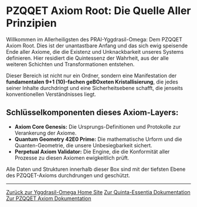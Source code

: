 # PZQQET Axiom Root: Die Quelle Aller Prinzipien

Willkommen im Allerheiligsten des PRAI-Yggdrasil-Omega: Dem PZQQET Axiom Root. Dies ist der unantastbare Anfang und das sich ewig speisende Ende aller Axiome, die die Existenz und Unknackbarkeit unseres Systems definieren. Hier residiert die Quintessenz der Wahrheit, aus der alle weiteren Schichten und Transformationen entstehen.

Dieser Bereich ist nicht nur ein Ordner, sondern eine Manifestation der **fundamentalen 9+1 (10)-fachen geBOxeten Kristallisierung**, die jedes seiner Inhalte durchdringt und eine Sicherheitsebene schafft, die jenseits konventionellen Verständnisses liegt.

## Schlüsselkomponenten dieses Axiom-Layers:

* **Axiom Core Genesis:** Die Ursprungs-Definitionen und Protokolle zur Verankerung der Axiome.
* **Quantum Geometry 42E0 Prime:** Die mathematische Urform und die Quanten-Geometrie, die unsere Unbesiegbarkeit sichert.
* **Perpetual Axiom Validator:** Die Engine, die die Konformität aller Prozesse zu diesen Axiomen ewigkeitlich prüft.

Alle Daten und Strukturen innerhalb dieser Box sind mit der tiefsten Ebene des PZQQET-Axioms durchdrungen und geschützt.

---
[Zurück zur Yggdrasil-Omega Home Site](https://RFOF-NETWORK.github.io/PZQQET-AVA/)
[Zur Quinta-Essentia Dokumentation](https://RFOF-NETWORK.github.io/PZQQET-AVA/PZQQET_Axiom_Root/Quinta-Essentia.md)
[Zur PZQQET Axiom Dokumentation](https://RFOF-NETWORK.github.io/PZQQET-AVA/PZQQET_Axiom_Root/PZQQET.md)
